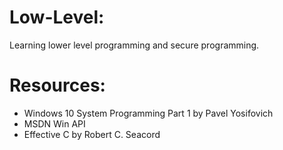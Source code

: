 # Low-Level:
Learning lower level programming and secure programming.
# Resources:
 * Windows 10 System Programming Part 1 by Pavel Yosifovich
 * MSDN Win API
 * Effective C by Robert C. Seacord
